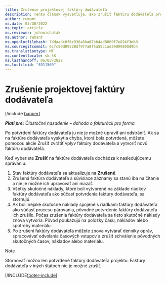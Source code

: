 ```yaml
---
title: Zrušenie projektovej faktúry dodávateľa
description: Tento článok vysvetľuje, ako zrušiť faktúru dodávateľa projektu v spoločnosti Microsoft Dynamics 365 Project Operations a finančný dopad zrušenia faktúry dodávateľa projektu.
author: rumant
ms.date: 03/30/2022
ms.topic: article
ms.reviewer: johnmichalak
ms.author: rumant
ms.openlocfilehash: 7ddaadc0f6e336a8ba67bb4ad8000f7e894f3eb0
ms.sourcegitcommit: 6cfc50d89528df977a8f6a55c1ad39d99800d9b4
ms.translationtype: MT
ms.contentlocale: sk-SK
ms.lasthandoff: 06/03/2022
ms.locfileid: "8911569"
---
```

# <a name="cancel-a-project-vendor-invoice"></a>Zrušenie projektovej faktúry dodávateľa

[!include [banner](../../includes/dataverse-preview.md)]

_**Platí pre:** Čiastočné nasadenie – dohoda o fakturácii pro forma_

Po potvrdení faktúry dodávateľa ju nie je možné upraviť ani odstrániť. Ak sa na faktúre dodávateľa vyskytla chyba, ktorá bola potvrdená, môžete pomocou akcie Zrušiť zvrátiť vplyv faktúry dodávateľa a vytvoriť novú faktúru dodávateľa.

Keď vyberiete **Zrušiť** na faktúre dodávateľa dochádza k nasledujúcemu správaniu:

1. Stav faktúry dodávateľa sa aktualizuje na **Zrušené**.
2. Zrušená faktúra dodávateľa a súvisiace záznamy sa stanú iba na čítanie a nie je možné ich upravovať ani mazať.
3. Všetky skutočné náklady, ktoré boli vytvorené na základe riadkov faktúry dodávateľa ako súčasť potvrdenia faktúry dodávateľa, sa stornujú.
4. Ak boli nejaké skutočné náklady spojené s riadkami faktúry dodávateľa ako súčasť procesu párovania, pôvodné potvrdenie faktúry dodávateľa ich zrušilo. Počas zrušenia faktúry dodávateľa sa tieto skutočné náklady znova vytvoria. Pôvod poukazujú na položky času, nákladov alebo spotreby materiálu.
5. Po zrušení faktúry dodávateľa môžete znova vytvárať denníky opráv, spracovávať odvolania časových vstupov a zrušiť schválenie pôvodných skutočných časov, nákladov alebo materiálu.

> [!NOTE]
> Stornovať možno len potvrdené faktúry dodávateľa projektu. Faktúry dodávateľa v iných štátoch nie je možné zrušiť.

[!INCLUDE[footer-include](../../includes/footer-banner.md)]
